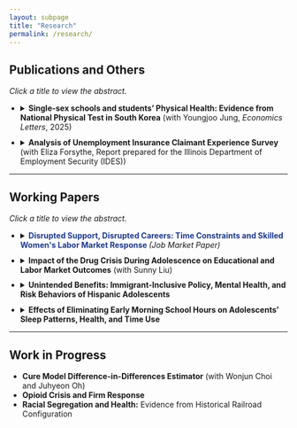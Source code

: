 ```yaml
---
layout: subpage
title: "Research"
permalink: /research/
---
```


## Publications and Others
*Click a title to view the abstract.*

<style>
  ul.paper-list { margin: 0.5rem 0 0 1.25rem; padding: 0; }
  ul.paper-list li { margin: 0.65rem 0; }
  summary { cursor: pointer; }
  .link-blue-bold { color:#1e3a8a; text-decoration:none; font-weight:700; }
  .link-blue-bold:hover { text-decoration:underline; }
</style>

<ul class="paper-list">
  <li>
    <details>
      <summary><strong>Single-sex schools and students’ Physical Health: Evidence from National Physical Test in South Korea</strong> (with Youngjoo Jung, <em>Economics Letters</em>, 2025)</summary>
      <p>
        Abstract: Leveraging a randomized natural experiment, this study examines the impact of attending single-sex middle schools on students' physical fitness, measured through standardized nationwide physical tests. In South Korea, middle school students are assigned by lottery to either single-sex or coeducational schools within their designated school zones, providing an ideal setting to evaluate the effects of single-sex schooling. Using school-level data covering all middle schools, the study finds that boys attending single-sex schools achieve significantly higher pass rates on standardized physical fitness tests, suggesting improved physical fitness compared to their peers in coeducational schools.  
        However, no similar improvement is observed for girls attending single-sex schools. These findings suggest that single-sex schooling has differential effects by gender, highlighting the need to further research to understand the mechanisms underlying these varied outcomes.  
        📄 <a href="https://www.sciencedirect.com/science/article/pii/S0165176525001168" target="_blank">View Paper</a>  
      </p>
    </details>
  </li>

  <li>
    <details>
      <summary><strong>Analysis of Unemployment Insurance Claimant Experience Survey</strong> (with Eliza Forsythe, Report prepared for the Illinois Department of Employment Security (IDES))</summary>
      <p>
        Abstract: This report analyzes the Illinois Unemployment Insurance (UI) Claimant Experience Survey, conducted between August 2023 and August 2024, with the goal of improving equity in access to UI benefits and strengthening survey design. Using regression analysis of demographic characteristics and text analysis of open-ended responses, we examine how claimants’ backgrounds and filing circumstances shape their reported experiences with the UI system. The study focuses on key dimensions of the claimant journey, including sources of information, reliance on in-person services, perceived difficulty of filing, and narrative accounts of the process. By combining quantitative and qualitative evidence, the report provides insights into heterogeneity across demographic groups and filing types, and develops recommendations for improving data collection, reweighting procedures, and survey integration to support more representative and actionable insights for IDES.  
      </p>
    </details>
  </li>
</ul>

---

## Working Papers
*Click a title to view the abstract.*

<ul class="paper-list">
  <li>
    <details>
      <summary>
        <a class="link-blue-bold"
           href="https://www.dropbox.com/scl/fi/5n41hospegh60dkggpc30/Job_Market_Paper.pdf?rlkey=v2yd9mhi5rkgk8ls7xm4z2gvk&st=wf72ymre&dl=0"
           target="_blank" rel="noopener">
          Disrupted Support, Disrupted Careers: Time Constraints and Skilled Women's Labor Market Response
        </a>
        <em>(Job Market Paper)</em>
      </summary>
      <p>
        <strong>Abstract:</strong> Skilled women often rely on outsourced household services to balance work and domestic responsibilities. Disruptions to these services tighten their time constraints and affect their labor supply decisions. This paper examines how such disruptions influence skilled women’s labor supply and how it differs across occupations with different returns to working long hours, exploiting the staggered rollout of the Secure Communities immigration enforcement program. The paper first shows that the program contracts the household service market by reducing supply and increasing prices. Using this contraction as a shock, the study reveals that women’s working hours decline in high-return occupations, where rewards for extended work are greater. Within these occupations, the largest reductions occur in those with moderately high returns, while effects are muted in occupations with the highest returns. Consistently, women in high-return occupations increase time spent on household production. Among married women, reductions are smaller when spouses hold flexible jobs. These findings highlight the importance of household-service capacity and family support in sustaining women’s advancement in demanding careers and narrowing gender gaps.
      </p>
    </details>
  </li>

  <li>
    <details>
      <summary><strong>Impact of the Drug Crisis During Adolescence on Educational and Labor Market Outcomes</strong> (with Sunny Liu)</summary>
      <p>
        Abstract: Drug overdose in the United States has increased over six times in the past three decades. We investigate the education and labor market consequences of adolescent exposure to the drug crisis. Previous research has largely focused on the direct labor market effects on drug users. Our paper shifts focus to the long-term consequences, specifically examining the educational attainment and labor market outcomes of adolescents who grew up in communities affected by the drug crisis.  

        To mitigate potential omitted variable bias, we instrument for the severity of teens' exposure to the drug crisis using the state-level triplicate prescription programs, which influenced pharmaceutical companies' marketing strategies. By leveraging the variation in these state-level policies, we establish a causal link between the drug crisis and teenagers' outcomes in adulthood. We further shed light on the potential mechanisms by looking at direct effects on individuals and indirect effects on neighborhood amenities. Given the potential lifelong consequences of education and early career experiences, this research offers vital insights into the broader societal consequences of the ongoing drug crisis.  
      </p>
    </details>
  </li>

  <li>
    <details>
      <summary><strong>Unintended Benefits: Immigrant-Inclusive Policy, Mental Health, and Risk Behaviors of Hispanic Adolescents</strong></summary>
      <p>
        Abstract: This study examines the effects of immigrant-inclusive policy on the mental health and risk behaviors among Hispanic adolescents using state-level sanctuary policy. Employing a difference-in-differences design, the findings reveal significant mental health benefits, including a 10% reduction in reports of sadness and a 16% decrease in the probability of considering suicide. Additionally, declines in risk behaviors are observed with a 35% reduction in smoking initiation, a 15% decrease in the likelihood of currently smoking, and a 9% drop in alcohol consumption.  

        The findings underscore the policy's impact, which extends beyond its initial goals, yielding unforeseen positive effects across the broader Hispanic population. Considering the connection between adolescent mental health and subsequent labor market performance, as well as the economic costs associated with risky behaviors, the research stresses the importance of adopting a comprehensive perspective in future immigration policy formulation.  
      </p>
    </details>
  </li>

  <li>
    <details>
      <summary><strong>Effects of Eliminating Early Morning School Hours on Adolescents’ Sleep Patterns, Health, and Time Use</strong></summary>
      <p>
        Abstract: By examining the nine o'clock attendance policy implemented in Gyeonggi Province of Korea, this paper investigates the effects of eliminating early morning school hours on adolescents’ sleep patterns and health. The results indicate that the policy significantly delays adolescents' hours of rising on weekdays. However, the increment in sleep duration that resulted from the later waking time was partly offset by the deferral of bedtime. Additionally, the increase in the length of sleep derived from the policy has decreased over time. On weekends, there were no significant changes in their wake-up time, while their habit of going to bed late persisted, resulting in a significant decrease in sleep duration. The estimates on various health measures implied an adverse impact of the policy on adolescents’ health. To identify the possible mechanism behind health deterioration, this paper also examined its impact on time use. The results indicate that adolescents spent more time studying. The changes in their time allocation, accompanied by the higher academic pressure, may have affected their health via the policy.     
      </p>
    </details>
  </li>
</ul>

---

## Work in Progress
<ul>
  <li><strong>Cure Model Difference-in-Differences Estimator</strong> (with Wonjun Choi and Juhyeon Oh)</li>
  <li><strong>Opioid Crisis and Firm Response</strong></li>
  <li><strong>Racial Segregation and Health:</strong> Evidence from Historical Railroad Configuration</li>
</ul>
